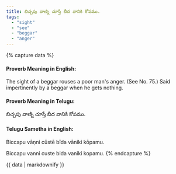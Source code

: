 ```yaml
---
title: బిచ్చపు వాణ్ని చూస్తే బీద వానికి కోపము.
tags:
  - "sight"
  - "see"
  - "beggar"
  - "anger"
---
```


{% capture data %}
#### Proverb Meaning in English:
The sight of a beggar rouses a poor man's anger.
(See No. 75.)
Said impertinently by a beggar when he gets nothing.

#### Proverb Meaning in Telugu:
బిచ్చపు వాణ్ని చూస్తే బీద వానికి కోపము.

#### Telugu Sametha in English:
Biccapu vāṇni cūstē bīda vāniki kōpamu.

Biccapu vanni custe bida vaniki kopamu.
{% endcapture %}

{{ data | markdownify }}

